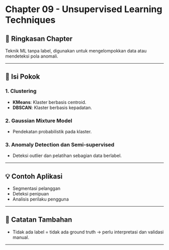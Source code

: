 # Chapter 09 - Unsupervised Learning Techniques

## 📘 Ringkasan Chapter
Teknik ML tanpa label, digunakan untuk mengelompokkan data atau mendeteksi pola anomali.

---

## 📌 Isi Pokok
### 1. Clustering
- **KMeans**: Klaster berbasis centroid.
- **DBSCAN**: Klaster berbasis kepadatan.

### 2. Gaussian Mixture Model
- Pendekatan probabilistik pada klaster.

### 3. Anomaly Detection dan Semi-supervised
- Deteksi outlier dan pelatihan sebagian data berlabel.

---

## 💡 Contoh Aplikasi
- Segmentasi pelanggan
- Deteksi penipuan
- Analisis perilaku pengguna

---

## 🧠 Catatan Tambahan
- Tidak ada label = tidak ada ground truth → perlu interpretasi dan validasi manual.

---
